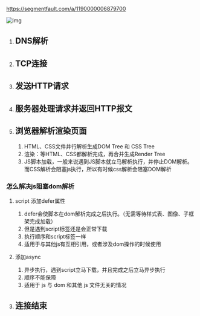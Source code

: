 https://segmentfault.com/a/1190000006879700

![img](https://imgconvert.csdnimg.cn/aHR0cHM6Ly91c2VyLWdvbGQtY2RuLnhpdHUuaW8vMjAxOC80LzE5LzE2MmRiNWU5ODVhYWJkYmU?x-oss-process=image/format,png)

1. ## DNS解析

2. ## TCP连接

3. ## 发送HTTP请求

4. ## 服务器处理请求并返回HTTP报文

5. ## 浏览器解析渲染页面
   1. HTML、CSS文件并行解析生成DOM Tree 和 CSS Tree
   2. 渲染：等HTML、CSS都解析完成，再合并生成Render Tree
   3. JS脚本加载，一般来说遇到JS脚本就立马解析执行，并停止DOM解析。而CSS解析会阻塞js执行，所以有时候css解析会阻塞DOM解析
### 怎么解决js阻塞dom解析
1. script 添加defer属性
   1. defer会使脚本在dom解析完成之后执行。（无需等待样式表、图像、子框架完成加载）
   2. 但是遇到script标签还是会正常下载
   3. 执行顺序和script标签一样
   4. 适用于与其他js有互相引用，或者涉及dom操作的时候使用
2. 添加async
   1. 异步执行，遇到script立马下载，并且完成之后立马异步执行
   2. 顺序不能保障
   3. 适用于 js 与 dom 和其他 js 文件无关的情况


3. ## 连接结束